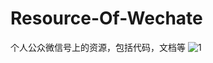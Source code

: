 # Resource-Of-Wechate
个人公众微信号上的资源，包括代码，文档等
![1](https://github.com/ZhiqiangHo/Resource-Of-Wechate/blob/master/Figure/%E5%BE%AE%E4%BF%A1%E5%85%AC%E4%BC%97%E5%8F%B7%E4%BA%8C%E7%BB%B4%E7%A0%81.JPG)

